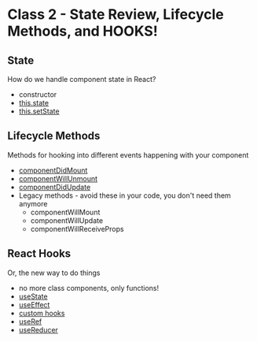 # Class 2 - State Review, Lifecycle Methods, and HOOKS!

## State

How do we handle component state in React?

* constructor
* [this.state](https://reactjs.org/docs/state-and-lifecycle.html)
* [this.setState](https://reactjs.org/docs/state-and-lifecycle.html)

## Lifecycle Methods

Methods for hooking into different events happening with your component

* [componentDidMount](https://reactjs.org/docs/state-and-lifecycle.html#adding-lifecycle-methods-to-a-class)
* [componentWillUnmount](https://reactjs.org/docs/state-and-lifecycle.html#adding-lifecycle-methods-to-a-class)
* [componentDidUpdate](https://reactjs.org/docs/state-and-lifecycle.html#adding-lifecycle-methods-to-a-class)
* Legacy methods - avoid these in your code, you don't need them anymore
    * componentWillMount
    * componentWillUpdate
    * componentWillReceiveProps    

## React Hooks

Or, the new way to do things

* no more class components, only functions!
* [useState](https://reactjs.org/docs/hooks-state.html)
* [useEffect](https://reactjs.org/docs/hooks-effect.html)
* [custom hooks](https://reactjs.org/docs/hooks-custom.html)
* [useRef](https://reactjs.org/docs/hooks-reference.html#useref)
* [useReducer](https://reactjs.org/docs/hooks-reference.html#usereducer)
